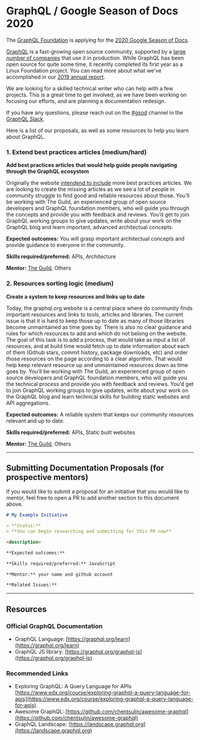 # GraphQL / Google Season of Docs 2020

The [GraphQL Foundation](https://foundation.graphql.org) is applying for the [2020 Google Season of Docs](https://developers.google.com/season-of-docs).

[GraphQL](https://graphql.org) is a fast-growing open source community, supported by a [large number of companies](https://landscape.graphql.org) that use it in production.  While GraphQL has been open source for quite some time, it recently completed its first year as a Linux Foundation project.  You can read more about what we've accomplished in our [2019 annual report](https://foundation.graphql.org/reports/annual-report-2019/).

We are looking for a skilled technical writer who can help with a few projects.  This is a great time to get involved, as we have been working on focusing our efforts, and are planning a documentation redesign.

If you have any questions, please reach out on the [#gsod]() channel in the [GraphQL Slack](https://slack.graphql.org).

Here is a list of our proposals, as well as some resources to help you learn about GraphQL.

### 1. Extend best practices articles (medium/hard)

**Add best practices articles that would help guide people navigating through the GraphQL ecosystem**

Originally the website [intendend to include](https://github.com/graphql/graphql.github.io/issues/41) more best practices articles.
We are looking to create the missing articles as we see a lot of people in community struggle to find good and reliable resources about those.
You’ll be working with The Guild, an experienced group of open source developers and GraphQL foundation members, who will guide you through the concepts and provide you with feedback and reviews.
You’d get to join GraphQL working groups to give updates, write about your work on the GraphQL blog and learn important, advanced architectual concepts.

**Expected outcomes:** You will grasp important architectual concepts and provide guidance to everyone in the community.

**Skills required/preferred:** APIs, Architecture

**Mentor:** [The Guild](http://github.com/the-guild-org), Others

### 2. Resources sorting logic (medium)

**Create a system to keep resources and links up to date**

Today, the graphql.org website is a central place where do community finds important resources and links to tools, articles and libraries.
The current issue is that it is hard to keep those up to date as many of those libraries become unmaintained as time goes by.
There is also no clear guidance and rules for which resources to add and which do not belong on the website.
The goal of this task is to add a process, that would take as input a list of resources, and at build time would fetch up to date information about each of them (Github stars, commit history, package downloads, etc) and order those resources on the page according to a clear algorithm.
That would help keep relevant resource up and unmaintained resources down as time goes by.
You’ll be working with The Guild, an experienced group of open source developers and GraphQL foundation members, who will guide you the technical process and provide you with feedback and reviews.
You’d get to join GraphQL working groups to give updates, write about your work on the GraphQL blog and learn technical skills for building static websites and API aggregations.

**Expected outcomes:** A reliable system that keeps our community resources relevant and up to date.

**Skills required/preferred:** APIs, Static built websites

**Mentor:** [The Guild](http://github.com/the-guild-org), Others

---

## Submitting Documentation Proposals (for prospective mentors)

If you would like to submit a proposal for an initiative that you would like to mentor, feel free to open a PR to add another section to this document above.

```md
# My Example Initiative

> **Status:** 
> **You can begin researching and submitting for this PR now**

<description>

**Expected outcomes:**

**Skills required/preferred:** JavaScript

**Mentor:** your name and github account

**Related Issues:**
```

---

## Resources

### Official GraphQL Documentation

- GraphQL Language: [https://graphql.org/learn](https://graphql.org/learn)
- GraphQL JS library: [https://graphql.org/graphql-js](https://graphql.org/graphql-js)

### Recommended Links

- Exploring GraphQL: A Query Language for APIs [https://www.edx.org/course/exploring-graphql-a-query-language-for-apis](https://www.edx.org/course/exploring-graphql-a-query-language-for-apis)
- Awesome GraphQL: [https://github.com/chentsulin/awesome-graphql](https://github.com/chentsulin/awesome-graphql)
- GraphQL Landscape: [https://landscape.graphql.org](https://landscape.graphql.org)
